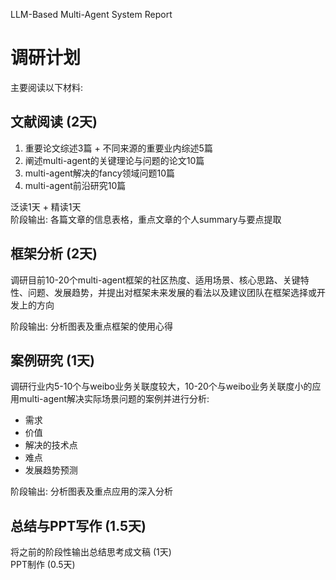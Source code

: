 LLM-Based Multi-Agent System Report


# 调研计划

主要阅读以下材料:

## 文献阅读 (2天)
1. 重要论文综述3篇 + 不同来源的重要业内综述5篇
2. 阐述multi-agent的关键理论与问题的论文10篇
3. multi-agent解决的fancy领域问题10篇
4. multi-agent前沿研究10篇

泛读1天 + 精读1天  
阶段输出: 各篇文章的信息表格，重点文章的个人summary与要点提取

## 框架分析 (2天)
调研目前10-20个multi-agent框架的社区热度、适用场景、核心思路、关键特性、问题、发展趋势，并提出对框架未来发展的看法以及建议团队在框架选择或开发上的方向

阶段输出: 分析图表及重点框架的使用心得

## 案例研究 (1天)
调研行业内5-10个与weibo业务关联度较大，10-20个与weibo业务关联度小的应用multi-agent解决实际场景问题的案例并进行分析:

- 需求   
- 价值      
- 解决的技术点   
- 难点     
- 发展趋势预测   

阶段输出: 分析图表及重点应用的深入分析

## 总结与PPT写作 (1.5天)

将之前的阶段性输出总结思考成文稿 (1天)   
PPT制作 (0.5天)


